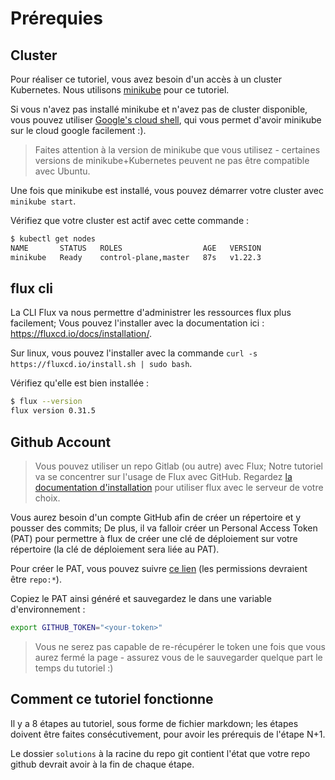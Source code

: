 # Prérequies

## Cluster

Pour réaliser ce tutoriel, vous avez besoin d'un accès à un cluster Kubernetes.
Nous utilisons [minikube](https://kubernetes.io/fr/docs/setup/learning-environment/minikube/) pour ce tutoriel.

Si vous n'avez pas installé minikube et n'avez pas de cluster disponible, vous pouvez utiliser [Google's cloud shell](https://console.cloud.google.com/home/dashboard?cloudshell=true&hl=fr), qui vous permet d'avoir minikube sur le cloud google facilement :).

> Faites attention à la version de minikube que vous utilisez - certaines versions de minikube+Kubernetes peuvent ne pas être compatible avec Ubuntu.

Une fois que minikube est installé, vous pouvez démarrer votre cluster avec `minikube start`.

Vérifiez que votre cluster est actif avec cette commande :

```bash
$ kubectl get nodes
NAME       STATUS   ROLES                  AGE   VERSION
minikube   Ready    control-plane,master   87s   v1.22.3
```

## flux cli

La CLI Flux va nous permettre d'administrer les ressources flux plus facilement; Vous pouvez l'installer avec la documentation ici : https://fluxcd.io/docs/installation/.

Sur linux, vous pouvez l'installer avec la commande `curl -s https://fluxcd.io/install.sh | sudo bash`.

Vérifiez qu'elle est bien installée :

```bash
$ flux --version
flux version 0.31.5
```

## Github Account

> Vous pouvez utiliser un repo Gitlab (ou autre) avec Flux; Notre tutoriel va se concentrer sur l'usage de Flux avec GitHub.
Regardez [la documentation d'installation](https://fluxcd.io/docs/installation/#github-and-github-enterprise) pour utiliser flux avec le serveur de votre choix.

Vous aurez besoin d'un compte GitHub afin de créer un répertoire et y pousser des commits; De plus, il va falloir créer un Personal Access Token (PAT) pour permettre à flux de créer une clé de déploiement sur votre répertoire (la clé de déploiement sera liée au PAT).

Pour créer le PAT, vous pouvez suivre [ce lien](https://github.com/settings/tokens/new?description=fluxv2-demo&scopes=repo) (les permissions devraient être `repo:*`).

Copiez le PAT ainsi généré et sauvegardez le dans une variable d'environnement :

```bash
export GITHUB_TOKEN="<your-token>"
```

> Vous ne serez pas capable de re-récupérer le token une fois que vous aurez fermé la page - assurez vous de le sauvegarder quelque part le temps du tutoriel :)

## Comment ce tutoriel fonctionne

Il y a 8 étapes au tutoriel, sous forme de fichier markdown; les étapes doivent être faites consécutivement, pour avoir les prérequis de l'étape N+1.

Le dossier `solutions` à la racine du repo git contient l'état que votre repo github devrait avoir à la fin de chaque étape.
